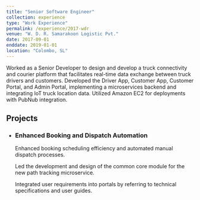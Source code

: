 ```yaml
---
title: "Senior Software Engineer"
collection: experience
type: "Work Experience"
permalink: /experience/2017-wdr
venue: "W. D. R. Samarakoon Logistic Pvt."
date: 2017-09-01
enddate: 2019-01-01
location: "Colombo, SL"
---
```


Worked as a Senior Developer to design and develop a truck connectivity and courier platform that facilitates real-time data exchange between truck drivers and customers. Developed the Driver App, Customer App, Customer Portal, and Admin Portal, implementing a microservices backend and integrating IoT truck location data. Utilized Amazon EC2 for deployments with PubNub integration.

<h2>Projects</h2>

<ul>
  <li>
    <h3>Enhanced Booking and Dispatch Automation</h3>
    <p>Enhanced booking scheduling efficiency and automated manual dispatch processes.</p>
    <p>Led the development and design of the common core module for the new path tracking microservice.</p>
    <p>Integrated user requirements into portals by referring to technical specifications and user guides.</p>
  </li>
</ul>